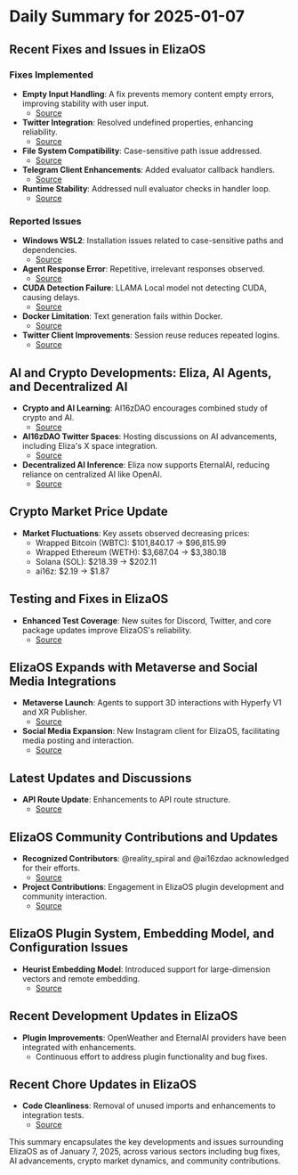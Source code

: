 # Daily Summary for 2025-01-07

## Recent Fixes and Issues in ElizaOS

### Fixes Implemented
- **Empty Input Handling**: A fix prevents memory content empty errors, improving stability with user input.
  - [Source](https://github.com/elizaOS/eliza/pull/1919)
- **Twitter Integration**: Resolved undefined properties, enhancing reliability.
  - [Source](https://github.com/elizaOS/eliza/pull/1905)
- **File System Compatibility**: Case-sensitive path issue addressed.
  - [Source](https://github.com/elizaOS/eliza/pull/1892)
- **Telegram Client Enhancements**: Added evaluator callback handlers.
  - [Source](https://github.com/elizaOS/eliza/pull/1908)
- **Runtime Stability**: Addressed null evaluator checks in handler loop.
  - [Source](https://github.com/elizaOS/eliza/pull/1918)

### Reported Issues
- **Windows WSL2**: Installation issues related to case-sensitive paths and dependencies.
  - [Source](https://github.com/elizaOS/eliza/issues/1897)
- **Agent Response Error**: Repetitive, irrelevant responses observed.
  - [Source](https://github.com/elizaOS/eliza/issues/1900)
- **CUDA Detection Failure**: LLAMA Local model not detecting CUDA, causing delays.
  - [Source](https://github.com/elizaOS/eliza/issues/1926)
- **Docker Limitation**: Text generation fails within Docker.
  - [Source](https://github.com/elizaOS/eliza/issues/1925)
- **Twitter Client Improvements**: Session reuse reduces repeated logins.
  - [Source](https://github.com/elizaOS/eliza/pull/1974)

## AI and Crypto Developments: Eliza, AI Agents, and Decentralized AI

- **Crypto and AI Learning**: AI16zDAO encourages combined study of crypto and AI.
  - [Source](https://twitter.com/ai16zdao/status/1876715380044869721)
- **AI16zDAO Twitter Spaces**: Hosting discussions on AI advancements, including Eliza's X space integration.
  - [Source](https://twitter.com/ai16zdao/status/1876520926176796692)
- **Decentralized AI Inference**: Eliza now supports EternalAI, reducing reliance on centralized AI like OpenAI.
  - [Source](https://github.com/elizaOS/eliza/pull/1948)

## Crypto Market Price Update

- **Market Fluctuations**: Key assets observed decreasing prices:
  - Wrapped Bitcoin (WBTC): $101,840.17 → $96,815.99
  - Wrapped Ethereum (WETH): $3,687.04 → $3,380.18
  - Solana (SOL): $218.39 → $202.11
  - ai16z: $2.19 → $1.87

## Testing and Fixes in ElizaOS

- **Enhanced Test Coverage**: New suites for Discord, Twitter, and core package updates improve ElizaOS's reliability.
  - [Source](https://github.com/elizaOS/eliza/pull/1927)

## ElizaOS Expands with Metaverse and Social Media Integrations

- **Metaverse Launch**: Agents to support 3D interactions with Hyperfy V1 and XR Publisher.
  - [Source](https://twitter.com/0xwitchy/status/1876619762182275074)
- **Social Media Expansion**: New Instagram client for ElizaOS, facilitating media posting and interaction.
  - [Source](https://github.com/elizaOS/eliza/pull/1964)

## Latest Updates and Discussions

- **API Route Update**: Enhancements to API route structure.
  - [Source](https://github.com/elizaOS/eliza/pull/1923)

## ElizaOS Community Contributions and Updates

- **Recognized Contributors**: @reality_spiral and @ai16zdao acknowledged for their efforts.
  - [Source](https://twitter.com/0xwitchy/status/1876665062108389770)
- **Project Contributions**: Engagement in ElizaOS plugin development and community interaction.
  - [Source](https://github.com/elizaOS/eliza/issues/1891)

## ElizaOS Plugin System, Embedding Model, and Configuration Issues

- **Heurist Embedding Model**: Introduced support for large-dimension vectors and remote embedding.
  - [Source](https://github.com/elizaOS/eliza/pull/1933)

## Recent Development Updates in ElizaOS

- **Plugin Improvements**: OpenWeather and EternalAI providers have been integrated with enhancements.
  - Continuous effort to address plugin functionality and bug fixes.

## Recent Chore Updates in ElizaOS

- **Code Cleanliness**: Removal of unused imports and enhancements to integration tests.
  - [Source](https://github.com/elizaOS/eliza/pull/1941)

This summary encapsulates the key developments and issues surrounding ElizaOS as of January 7, 2025, across various sectors including bug fixes, AI advancements, crypto market dynamics, and community contributions.
